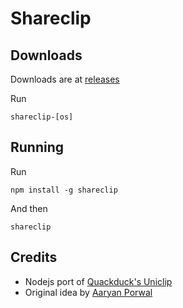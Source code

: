 # Shareclip

## Downloads

Downloads are at [releases](https://github.com/KhushrajRathod/shareclip/releases)

Run

```
shareclip-[os]
```

## Running

Run
```
npm install -g shareclip
```

And then
```
shareclip
```

## Credits

- Nodejs port of [Quackduck's Uniclip](https://github.com/quackduck/uniclip)
- Original idea by [Aaryan Porwal](https://github.com/aaryanporwal)

